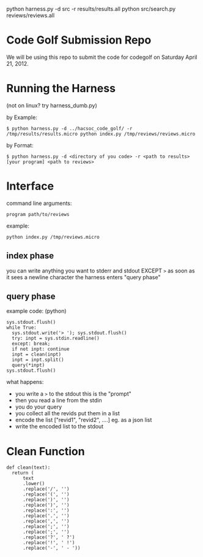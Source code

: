 python harness.py -d src -r results/results.all python src/search.py reviews/reviews.all

Code Golf Submission Repo
=========================

We will be using this repo to submit the code for codegolf on Saturday April 21, 2012.

Running the Harness
===================

(not on linux? try harness\_dumb.py)

by Example:

    $ python harness.py -d ../hacsoc_code_golf/ -r /tmp/results/results.micro python index.py /tmp/reviews/reviews.micro 

by Format:
    
    $ python harness.py -d <directory of you code> -r <path to results> [your program] <path to reviews>

Interface
=========

command line arguments:

    program path/to/reviews

example:

    python index.py /tmp/reviews.micro

index phase
-----------

you can write anything you want to stderr and stdout EXCEPT `>` as soon as it
sees a newline character the harness enters "query phase"


query phase
-----------

example code: (python)

    sys.stdout.flush()
    while True:
      sys.stdout.write('> '); sys.stdout.flush()
      try: inpt = sys.stdin.readline()
      except: break;
      if not inpt: continue
      inpt = clean(inpt)
      inpt = inpt.split()
      query(*inpt)
    sys.stdout.flush()

what happens:

- you write a `>` to the stdout this is the "prompt"
- then you read a line from the stdin
- you do your query
- you collect all the revids put them in a list
- encode the list ["revid1", "revid2", ....] eg. as a json list
- write the encoded list to the stdout

Clean Function
==============

    def clean(text):
      return (
          text
          .lower()
          .replace('/', '')
          .replace('(', '')
          .replace(')', '')
          .replace(')', '')
          .replace(':', '')
          .replace('.', '')
          .replace(',', '')
          .replace(';', '')
          .replace(';', '')
          .replace('?', ' ?')
          .replace('!', ' !')
          .replace('-', ' - '))



